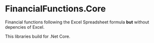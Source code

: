 # FinancialFunctions.Core
Financial functions following the Excel Spreadsheet formula **but** without depencies of Excel.

This libraries build for .Net Core.

